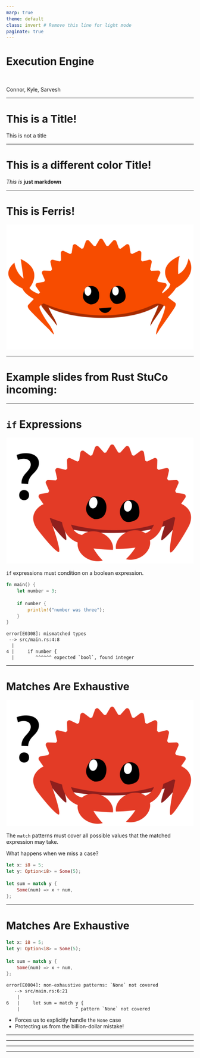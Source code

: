 ```yaml
---
marp: true
theme: default
class: invert # Remove this line for light mode
paginate: true
---
```



# Execution Engine

<br>

Connor, Kyle, Sarvesh


---


# This is a Title!

This is not a title


---



# **This is a different color Title!**

_This is_ **just markdown**


---


# This is Ferris!

![bg right:50% 80%](./images/ferris_happy.svg)



---


# Example slides from Rust StuCo incoming:


---


# `if` Expressions

![bg right:25% 75%](./images/ferris_does_not_compile.svg)

`if` expressions must condition on a boolean expression.

```rust
fn main() {
    let number = 3;

    if number {
        println!("number was three");
    }
}
```

```
error[E0308]: mismatched types
 --> src/main.rs:4:8
  |
4 |     if number {
  |        ^^^^^^ expected `bool`, found integer
```


---


# Matches Are Exhaustive

![bg right:25% 75%](./images/ferris_does_not_compile.svg)

The `match` patterns must cover all possible values that the matched expression may take.

What happens when we miss a case?

```rust
let x: i8 = 5;
let y: Option<i8> = Some(5);

let sum = match y {
    Some(num) => x + num,
};
```


---


# Matches Are Exhaustive

```rust
let x: i8 = 5;
let y: Option<i8> = Some(5);

let sum = match y {
    Some(num) => x + num,
};
```

```
error[E0004]: non-exhaustive patterns: `None` not covered
   --> src/main.rs:6:21
    |
6   |     let sum = match y {
    |                     ^ pattern `None` not covered
```

* Forces us to explicitly handle the `None` case
* Protecting us from the billion-dollar mistake!


---





---





---





---